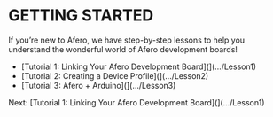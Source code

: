 # GETTING STARTED

If you’re new to Afero, we have step-by-step lessons to help you understand the wonderful world of Afero development boards!

- [Tutorial 1: Linking Your Afero Development Board](](.../Lesson1)
- [Tutorial 2: Creating a Device Profile](](.../Lesson2)
- [Tutorial 3: Afero + Arduino](](.../Lesson3)

 Next: [Tutorial 1: Linking Your Afero Development Board](](.../Lesson1)

